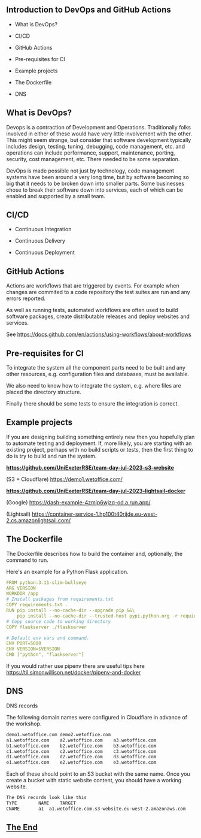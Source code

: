 <!-- The reveal.js default style is good for small screens, but I like to get a bit more content in each slide
so I've made the fonts smaller, and when I want titles in capitals I'll write them in CAPITALS. -->
<style>
			.reveal p {
      	font-size: 0.65em;
				text-transform: None;
				text-align: left;
    		}
			.reveal h2 {
				font-size: 1.2em;
				text-transform: None;
				text-align: center;
			}
			.reveal h3 {
				font-size: 1.0em;
				text-transform: None;
				text-align: left;
			}
			.reveal code {
				font-size: 0.65em;
			}
</style>	
## Introduction to DevOps and GitHub Actions

* What is DevOps?

* CI/CD

* GitHub Actions

* Pre-requisites for CI

* Example projects

* The Dockerfile

* DNS


## What is DevOps?

Devops is a contraction of Development and Operations.  Traditionally folks involved in either of these would have very little involvement with the other.  This might seem strange, but consider that software development typically includes design, testing, tuning, debugging, code management, etc. and operations can include performance, support, maintenance, porting, security, cost management, etc. There needed to be some separation.  

DevOps is made possible not just by technology, code management systems have been around a very long time, but by software becoming so big that it needs to be broken down into smaller parts.  Some businesses chose to break their software down into services, each of which can be enabled and supported by a small team.


## CI/CD

* Continuous Integration

* Continuous Delivery

* Continuous Deployment


## GitHub Actions

Actions are workflows that are triggered by events.  For example when changes are commited to a code repository the test suites are run and any errors reported.

As well as running tests, automated workflows are often used to build software packages, create distributable releases and deploy websites and services. 

See <https://docs.github.com/en/actions/using-workflows/about-workflows>


## Pre-requisites for CI

To integrate the system all the component parts need to be built and any other resources, e.g. configuration files and databases, must be available.

We also need to know how to integrate the system, e.g. where files are placed the directory structure.

Finally there should be some tests to ensure the integration is correct.


## Example projects

If you are designing building something entirely new then you hopefully plan to automate testing and deployment.  If, more likely, you are starting with an existing project, perhaps with no build scripts or tests, then the first thing to do is try to build and run the system.

**<https://github.com/UniExeterRSE/team-day-jul-2023-s3-website>**

(S3 + Cloudflare) https://demo1.wetoffice.com/ 

**<https://github.com/UniExeterRSE/team-day-jul-2023-lightsail-docker>**

(Google) https://dash-example-4zmip6wjzq-od.a.run.app/ 

(Lightsail) https://container-service-1.hp100t40rijde.eu-west-2.cs.amazonlightsail.com/ 

 


## The Dockerfile

The Dockerfile describes how to build the container and, optionally, the command to run. 

Here's an example for a Python Flask application.

```yaml
FROM python:3.11-slim-bullseye
ARG VERSION
WORKDIR /app
# Install packages from requirements.txt
COPY requirements.txt .
RUN pip install --no-cache-dir --upgrade pip &&\
    pip install --no-cache-dir --trusted-host pypi.python.org -r requirements.txt
# Copy source code to working directory
COPY flaskserver ./flaskserver

# Default env vars and command.
ENV PORT=5000
ENV VERSION=$VERSION
CMD ["python", "flaskserver"]
```

If you would rather use pipenv there are useful tips here
<https://til.simonwillison.net/docker/pipenv-and-docker>


## DNS

DNS records 

The following domain names were configured in Cloudflare in advance of the workshop. 

```txt
demo1.wetoffice.com demo2.wetoffice.com 
a1.wetoffice.com	a2.wetoffice.com	a3.wetoffice.com 
b1.wetoffice.com	b2.wetoffice.com	b3.wetoffice.com 
c1.wetoffice.com	c2.wetoffice.com	c3.wetoffice.com 
d1.wetoffice.com	d2.wetoffice.com	d3.wetoffice.com 
e1.wetoffice.com	e2.wetoffice.com	e3.wetoffice.com 
```

Each of these should point to an S3 bucket with the same name.  Once you create a bucket with static website content, you should have a working website. 

```txt
The DNS records look like this
TYPE		NAME	TARGET 
CNAME		a1	a1.wetoffice.com.s3-website.eu-west-2.amazonaws.com	 
```


## [The End](/)